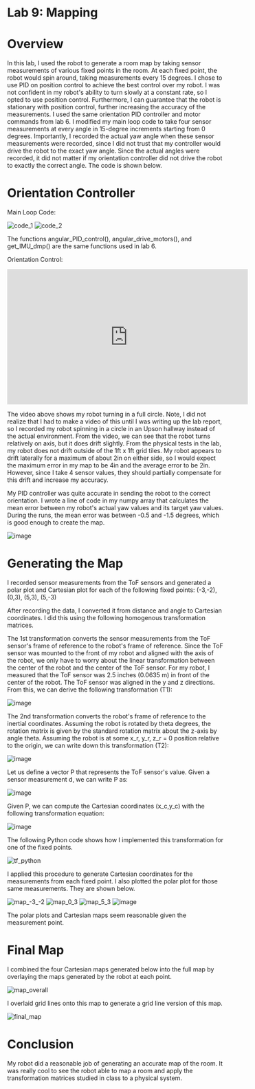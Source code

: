 # Lab 9: Mapping

# Overview

In this lab, I used the robot to generate a room map by taking sensor measurements of various fixed points in the room. At each fixed point, the robot would spin around, taking measurements every 15 degrees. I chose to use PID on position control to achieve the best control over my robot. I was not confident in my robot's ability to turn slowly at a constant rate, so I opted to use position control. Furthermore, I can guarantee that the robot is stationary with position control, further increasing the accuracy of the measurements. I used the same orientation PID controller and motor commands from lab 6. I modified my main loop code to take four sensor measurements at every angle in 15-degree increments starting from 0 degrees. Importantly, I recorded the actual yaw angle when these sensor measurements were recorded, since I did not trust that my controller would drive the robot to the exact yaw angle. Since the actual angles were recorded, it did not matter if my orientation controller did not drive the robot to exactly the correct angle. The code is shown below.

# Orientation Controller

Main Loop Code:

![code_1](https://github.com/user-attachments/assets/644f07d0-534f-46cd-ba56-349dbc80c1d3)
![code_2](https://github.com/user-attachments/assets/edad9f07-9545-4278-a759-b8df6087923b)

The functions angular_PID_control(), angular_drive_motors(), and get_IMU_dmp() are the same functions used in lab 6. 

Orientation Control:

<iframe width="560" height="315" src="https://www.youtube.com/embed/f3X488UfSFA" frameborder="0" allow="accelerometer; autoplay; encrypted-media; gyroscope; picture-in-picture" allowfullscreen></iframe>

The video above shows my robot turning in a full circle. Note, I did not realize that I had to make a video of this until I was writing up the lab report, so I recorded my robot spinning in a circle in an Upson hallway instead of the actual environment. From the video, we can see that the robot turns relatively on axis, but it does drift slightly. From the physical tests in the lab, my robot does not drift outside of the 1ft x 1ft grid tiles. My robot appears to drift laterally for a maximum of about 2in on either side, so I would expect the maximum error in my map to be 4in and the average error to be 2in. However, since I take 4 sensor values, they should partially compensate for this drift and increase my accuracy. 

My PID controller was quite accurate in sending the robot to the correct orientation. I wrote a line of code in my numpy array that calculates the mean error between my robot's actual yaw values and its target yaw values. During the runs, the mean error was between -0.5 and -1.5 degrees, which is good enough to create the map.

![image](https://github.com/user-attachments/assets/d96dee67-b445-4eaa-93ca-b775ae9d0b0f)

# Generating the Map

I recorded sensor measurements from the ToF sensors and generated a polar plot and Cartesian plot for each of the following fixed points: (-3,-2), (0,3), (5,3), (5,-3)

After recording the data, I converted it from distance and angle to Cartesian coordinates. I did this using the following homogenous transformation matrices. 

The 1st transformation converts the sensor measurements from the ToF sensor's frame of reference to the robot's frame of reference. Since the ToF sensor was mounted to the front of my robot and aligned with the axis of the robot, we only have to worry about the linear transformation between the center of the robot and the center of the ToF sensor. For my robot, I measured that the ToF sensor was 2.5 inches (0.0635 m) in front of the center of the robot. The ToF sensor was aligned in the y and z directions. From this, we can derive the following transformation (T1):

![image](https://github.com/user-attachments/assets/e5ef1fd3-ff07-45e5-b9c1-b62f6a15e67d)

The 2nd transformation converts the robot's frame of reference to the inertial coordinates. Assuming the robot is rotated by theta degrees, the rotation matrix is given by the standard rotation matrix about the z-axis by angle theta. Assuming the robot is at some x_r, y_r, z_r = 0 position relative to the origin, we can write down this transformation (T2):

![image](https://github.com/user-attachments/assets/6ada4f2c-eb36-40fc-980a-32010555cf25)

Let us define a vector P that represents the ToF sensor's value. Given a sensor measurement d, we can write P as:

![image](https://github.com/user-attachments/assets/ba512e06-9647-4db1-b5da-65dbdf7182d0)

Given P, we can compute the Cartesian coordinates (x_c,y_c) with the following transformation equation:

![image](https://github.com/user-attachments/assets/46aee826-ec42-416d-9fd2-f4bc61637134)

The following Python code shows how I implemented this transformation for one of the fixed points.

![tf_python](https://github.com/user-attachments/assets/5db2d7bf-4a44-4317-a13e-ae9bc7002d3c)

I applied this procedure to generate Cartesian coordinates for the measurements from each fixed point. I also plotted the polar plot for those same measurements. They are shown below. 

![map_-3_-2](https://github.com/user-attachments/assets/a75ca007-1ffd-4af7-9c5f-f543f3a5fc4e)
![map_0_3](https://github.com/user-attachments/assets/e4727d20-63c1-4a60-9c7e-65c06952e076)
![map_5_3](https://github.com/user-attachments/assets/49344087-96b1-4fd3-ba78-3947ac355e69)
![image](https://github.com/user-attachments/assets/5a20b71c-e50f-46c9-9d47-7b8a4489689f)


The polar plots and Cartesian maps seem reasonable given the measurement point. 

# Final Map

I combined the four Cartesian maps generated below into the full map by overlaying the maps generated by the robot at each point.

![map_overall](https://github.com/user-attachments/assets/318a0603-0806-441a-8298-75c42535a5ea)

I overlaid grid lines onto this map to generate a grid line version of this map. 

![final_map](https://github.com/user-attachments/assets/0b0771e2-7a1e-47ad-a98f-8887af63d501)

# Conclusion

My robot did a reasonable job of generating an accurate map of the room. It was really cool to see the robot able to map a room and apply the transformation matrices studied in class to a physical system. 
